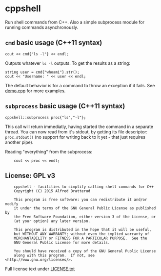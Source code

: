 # cppshell
Run shell commands from C++. Also a simple subprocess module for running commands asynchronously.

## `cmd` basic usage (C++11 syntax)

```
cout << cmd{"ls -l"} << endl;
```
Outputs whatever `ls -l` outputs. To get the results as a string:

```
string user = cmd{"whoami"}.str();
cout << "Username: " << user << endl;
```

The default behavior is for a command to throw an exception if it fails. See [demo.cpp](./demo.cpp) for more examples.

## `subprocess` basic usage (C++11 syntax)
```
cppshell::subprocess proc{"ls","-l"};
```
This call will return immediatly, having started the command in a separate thread. You can now read from it's stdout, by getting its file descriptor: `proc.stdout()` (no support for writing back to it yet - that just requires another pipe).  

Reading "everything" from the subprocess:
```
    cout << proc << endl;
```



## License: GPL v3
```
    cppshell - facilities to simplify calling shell commands for C++
    Copyright (C) 2015 Alfred Bratterud

    This program is free software: you can redistribute it and/or modify
    it under the terms of the GNU General Public License as published by
    the Free Software Foundation, either version 3 of the License, or
    (at your option) any later version.

    This program is distributed in the hope that it will be useful,
    but WITHOUT ANY WARRANTY; without even the implied warranty of
    MERCHANTABILITY or FITNESS FOR A PARTICULAR PURPOSE.  See the
    GNU General Public License for more details.

    You should have received a copy of the GNU General Public License
    along with this program.  If not, see <http://www.gnu.org/licenses/>.

```
Full license text under [LICENSE.txt](./LICENSE.txt)
